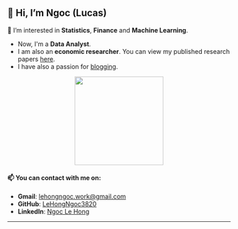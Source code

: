 ## 👋 Hi, I’m Ngoc (Lucas)

💞️ I’m interested in **Statistics**, **Finance** and **Machine Learning**.

+ Now, I'm a **Data Analyst**.
+ I am also an **economic researcher**. You can view my published research papers [here](https://github.com/LeHongNgoc3820/Paper).
+ I have also a passion for [blogging](https://github.com/LeHongNgoc3820/Lucas_viet_Blog).

<p align="center">
<img src="https://github.com/LeHongNgoc3820/Lucas_viet_Blog/blob/b5e2de5a812292889e793b719572d06f3ababf2d/Logo%20ta%CC%81ch%20ne%CC%82%CC%80n.png?raw=true"
     style="width:200px;height:200px;" display = "block;">
</p>

#### 📫 You can contact with me on:
+ **Gmail**: lehongngoc.work@gmail.com
+ **GitHub**: [LeHongNgoc3820](https://github.com/LeHongNgoc3820)
+ **Linkedln**: [Ngoc Le Hong](https://www.linkedin.com/in/ngoc-le-hong-44131b21a/)

_____

